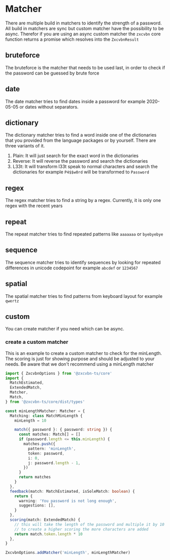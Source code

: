 # Matcher

There are multiple build in matchers to identify the strength of a password. All build in matchers are sync but custom matcher have the possibility to be async.
Therefor if you are using an async custom matcher the `zxcvbn` core function returns a promise which resolves into the `ZxcvbnResult`

## bruteforce

The bruteforce is the matcher that needs to be used last, in order to check if the password can be guessed by brute force

## date

The date matcher tries to find dates inside a password for example 2020-05-05 or dates without separators.

## dictionary

The dictionary matcher tries to find a word inside one of the dictionaries that you provided from the language packages or by yourself.
There are three variants of it.

1. Plain: It will just search for the exact word in the dictionaries
2. Reverse: It will reverse the password and search the dictionaries
3. L33t: It will transform l33t speak to normal characters and search the dictionaries for example `P4$$w0rd` will be transformed to `Password`

## regex

The regex matcher tries to find a string by a regex. Currently, it is only one regex with the recent years

## repeat

The repeat matcher tries to find repeated patterns like `aaaaaaa` or `byebyebye`

## sequence

The sequence matcher tries to identify sequences by looking for repeated differences in unicode codepoint for example `abcdef` or `1234567`

## spatial

The spatial matcher tries to find patterns from keyboard layout for example `qwertz`

## custom

You can create matcher if you need which can be async.

### create a custom matcher

This is an example to create a custom matcher to check for the minLength. The scoring is just for showing purpose and should be adjusted to your needs.
Be aware that we don't recommend using a minLength matcher

```ts
import { ZxcvbnOptions } from '@zxcvbn-ts/core'
import {
  MatchEstimated,
  ExtendedMatch,
  Matcher,
  Match,
} from '@zxcvbn-ts/core/dist/types'

const minLengthMatcher: Matcher = {
  Matching: class MatchMinLength {
    minLength = 10

    match({ password }: { password: string }) {
      const matches: Match[] = []
      if (password.length <= this.minLength) {
        matches.push({
          pattern: 'minLength',
          token: password,
          i: 0,
          j: password.length - 1,
        })
      }
      return matches
    }
  },
  feedback(match: MatchEstimated, isSoleMatch: boolean) {
    return {
      warning: 'You password is not long enough',
      suggestions: [],
    }
  },
  scoring(match: ExtendedMatch) {
    // this will take the length of the password and multiple it by 10
    // to create a higher scoring the more characters are added
    return match.token.length * 10
  },
}

ZxcvbnOptions.addMatcher('minLength', minLengthMatcher)
```
